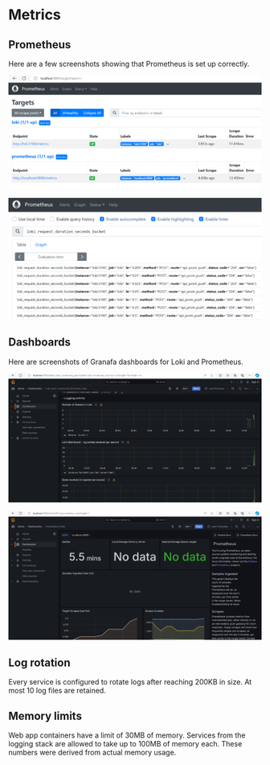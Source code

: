 # Metrics

## Prometheus

Here are a few screenshots showing that Prometheus is set up correctly.

![](./screenshots/prometheus.png)

![](./screenshots/prometheus_graph.png)

## Dashboards

Here are screenshots of Granafa dashboards for Loki and Prometheus.

![](./screenshots/dashboard_loki.png)

![](./screenshots/dashboard_prometheus.png)

## Log rotation

Every service is configured to rotate logs after reaching 200KB in size. At most
10 log files are retained.

## Memory limits

Web app containers have a limit of 30MB of memory. Services from the logging
stack are allowed to take up to 100MB of memory each. These numbers were derived
from actual memory usage.
